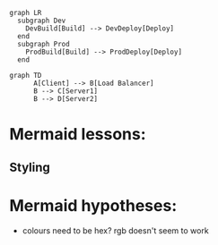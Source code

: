 ```mermaid
graph LR
  subgraph Dev
    DevBuild[Build] --> DevDeploy[Deploy]
  end
  subgraph Prod
    ProdBuild[Build] --> ProdDeploy[Deploy]
  end
```
```mermaid
graph TD
      A[Client] --> B[Load Balancer]
      B --> C[Server1]
      B --> D[Server2]
```

# Mermaid lessons:
## Styling


# Mermaid hypotheses:
- colours need to be hex? rgb doesn't seem to work
